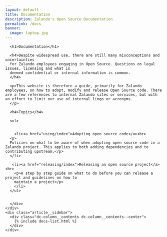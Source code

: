 ```yaml
---
layout: default
title: Documentation
description: Zalando's Open Source Documentation
permalink: /docs
banner:
  image: laptop.jpg
---
```


<section class="page-section page-section--padding">
  <div class="dc-container dc-container--limited article documentation">
    <div class="article__content">
      <div class="dc-column__contents dc-column__contents--center">

      <h1>Documentation</h1>
      
      <h4>Despite widespread use, there are still many misconceptions and uncertainties
      for Zalando employees engaging in Open Source. Questions on legal issues, licensing and what is 
      deemed confidential or internal information is common. 
      </h4>

      <p>This website is therefore a guide, primarily for Zalando employees, on how to adopt, modify and release Open Source code. There are a few references to internal Zalando sites or services, but with an effort to limit our use of internal lingo or acronyms.
      </p> 

      <h4>Topics</h4>
      
      <ul>
       

        <li><a href="using/index">Adopting open source code</a><br>
      <p>
      Policies on what to be aware of when adopting open source code in a Zalando project. This applies to both adding dependencies and to contributing upstream.</p>
      </li>

       <li><a href="releasing/index">Releasing an open source project</a> <br>
        <p>A step by step guide on what to do before you can release a project and guidelines on how to
        maintain a project</p>
        </li>
      </ul>

      
      </div>
    </div>
    <div class="article__sidebar">
      <div class="dc-column__contents dc-column__contents--center">
        {% include docs-list.html %}
      </div>
    </div>

  </div>
</section>
